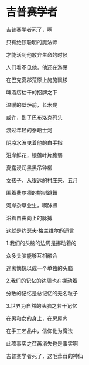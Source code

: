    

# 吉普赛学者

吉普赛学者死了，啊

只有绝顶聪明的魔法师

才能活到他放弃生命的时候

人们看不见他，他还在游荡

在巴克夏郡荒原上施施飘移

啤酒店枯干的招牌之下

温暖的壁炉前，长木凳

或许，到了巴布洛克码头

渡过年轻的泰晤士河

阴凉水波曳着他的白手指

沿岸鲜花，银莲叶片脆弱

夏露浸润黑黑吊钟柳

女孩子，从很远的村庄来，五月

围着费尔德的榆树跳舞

河岸杂草业生，啊脉搏

沿着自由向上的脉搏

这就是约瑟夫·格兰维尔的遗言

1.我们的头脑的边周是挪动着的

众多头脑能够互相融合

迷离惝恍以成一个单独的头脑

2.我们的记忆的边周也在挪动着

分散的记忆是总记忆的无名粒子

3.世界为自然的头脑之若干记忆

在男和女的身上，在房屋内

在手工艺品中，信仰化为魔法

此项事实之荏苒消失也是事实啊

吉普赛学者死了，这毛茸茸的神仙